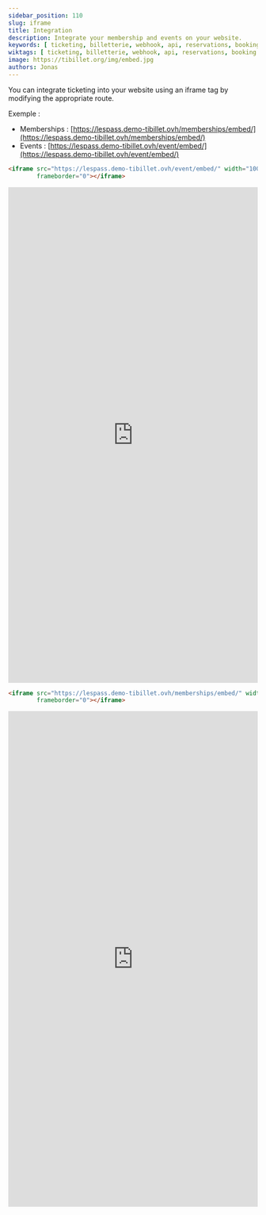 ```yaml
---
sidebar_position: 110
slug: iframe
title: Integration
description: Integrate your membership and events on your website.
keywords: [ ticketing, billetterie, webhook, api, reservations, booking ]
wiktags: [ ticketing, billetterie, webhook, api, reservations, booking ]
image: https://tibillet.org/img/embed.jpg
authors: Jonas
---
```


You can integrate ticketing into your website using an iframe tag by modifying the appropriate route.

Exemple :

- Memberships : [https://lespass.demo-tibillet.ovh/memberships/embed/](https://lespass.demo-tibillet.ovh/memberships/embed/)
- Events : [https://lespass.demo-tibillet.ovh/event/embed/](https://lespass.demo-tibillet.ovh/event/embed/)

```html title="iframe event"
<iframe src="https://lespass.demo-tibillet.ovh/event/embed/" width="100%" height="1000px"
        frameborder="0"></iframe>
```
<iframe src="https://lespass.demo-tibillet.ovh/event/embed/" width="100%" height="1000px" frameborder="0"></iframe>

```html title="iframe membership"
<iframe src="https://lespass.demo-tibillet.ovh/memberships/embed/" width="100%" height="1000px"
        frameborder="0"></iframe>
```

<iframe src="https://lespass.demo-tibillet.ovh/memberships/embed/" width="100%" height="1000px" frameborder="0"></iframe>